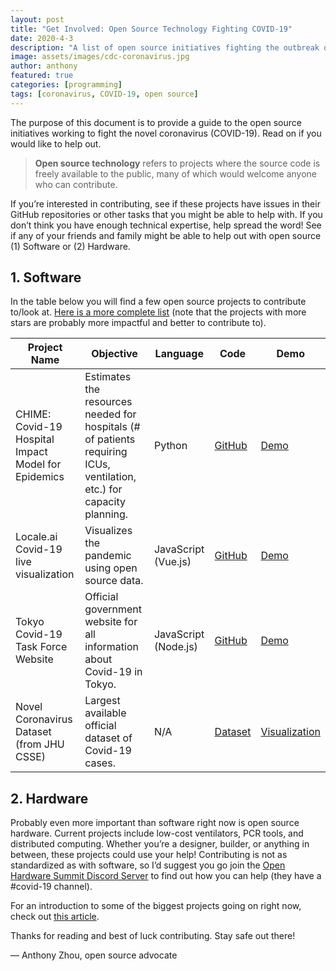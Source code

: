 ```yaml
---
layout: post
title: "Get Involved: Open Source Technology Fighting COVID-19"
date: 2020-4-3
description: "A list of open source initiatives fighting the outbreak of novel coronavirus."
image: assets/images/cdc-coronavirus.jpg
author: anthony
featured: true
categories: [programming]
tags: [coronavirus, COVID-19, open source]
---
```


The purpose of this document is to provide a guide to the open source initiatives working to fight the novel coronavirus (COVID-19). Read on if you would like to help out.

> __Open source technology__ refers to projects where the source code is freely available to the public, many of which would welcome anyone who can contribute.

If you’re interested in contributing, see if these projects have issues in their GitHub repositories or other tasks that you might be able to help with. If you don’t think you have enough technical expertise, help spread the word! See if any of your friends and family might be able to help out with open source (1) Software or (2) Hardware.

## 1. Software
In the table below you will find a few open source projects to contribute to/look at. [Here is a more complete list](https://github.com/soroushchehresa/awesome-coronavirus) (note that the projects with more stars are probably more impactful and better to contribute to).


| Project Name  |  Objective |  Language | Code  |  Demo |
|---|------|---|---|---|
|  CHIME: Covid-19 Hospital Impact Model for Epidemics |  Estimates the resources needed for hospitals (# of patients requiring ICUs, ventilation, etc.) for capacity planning. | Python  |  [GitHub](https://github.com/CodeForPhilly/chime/) |  [Demo](http://penn-chime.phl.io/) |
| Locale.ai Covid-19 live visualization  | Visualizes the pandemic using open source data.  | JavaScript (Vue.js)  | [GitHub](https://github.com/localeai/covid19-live-visualization)  | [Demo](https://covid19.locale.ai/)  |
| Tokyo Covid-19 Task Force Website  | Official government website for all information about Covid-19 in Tokyo.  | JavaScript (Node.js) | [GitHub](https://github.com/tokyo-metropolitan-gov/covid19)  | [Demo](https://stopcovid19.metro.tokyo.lg.jp/) |
| Novel Coronavirus Dataset (from JHU CSSE)  |  Largest available official dataset of Covid-19 cases. | N/A  | [Dataset](https://github.com/CSSEGISandData/COVID-19) | [Visualization](https://www.arcgis.com/apps/opsdashboard/index.html#/bda7594740fd40299423467b48e9ecf6)  |


## 2. Hardware
Probably even more important than software right now is open source hardware. Current projects include low-cost ventilators, PCR tools, and distributed computing. Whether you’re a designer, builder, or anything in between, these projects could use your help! Contributing is not as standardized as with software, so I’d suggest you go join the [Open Hardware Summit Discord Server](https://discord.gg/duAtG5h) to find out how you can help (they have a #covid-19 channel). 

For an introduction to some of the biggest projects going on right now, check out [this article](https://opensource.com/article/20/3/open-hardware-covid19).


Thanks for reading and best of luck contributing. Stay safe out there!

— Anthony Zhou, open source advocate
